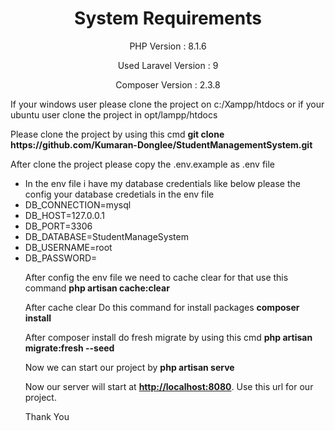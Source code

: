 <h1 align="center">
    System Requirements
</h1>
<p align="center">
    PHP Version : 8.1.6
</p>
<p align="center">
    Used Laravel Version : 9
</p>
<p align="center">
    Composer Version : 2.3.8
</p>
<p>
    If your windows user please clone the project on c:/Xampp/htdocs or if your ubuntu user clone the project in opt/lampp/htdocs
</p>

<p>
    Please clone the project by using this cmd <strong>git clone https://github.com/Kumaran-Donglee/StudentManagementSystem.git</strong>
</p>

<p>
    After clone the project please copy the .env.example as .env file
</p>

<ul>
    <li>In the env file i have my database credentials like below please the config your database credetials in the env file</li>
    <li>DB_CONNECTION=mysql</li>
    <li>DB_HOST=127.0.0.1</li>
    <li>DB_PORT=3306</li>
    <li>DB_DATABASE=StudentManageSystem</li>
    <li>DB_USERNAME=root</li>
    <li>DB_PASSWORD=</li>
</p>

<p>After config the env file we need to cache clear for that use this command <strong>php artisan cache:clear</strong></p>

<p>After cache clear Do this command for install packages <strong>composer install</strong></p>

<p>After composer install do fresh migrate by using this cmd <strong>php artisan migrate:fresh --seed</strong></p>

<p>Now we can start our project by <strong>php artisan serve</strong></p>

<p>Now our server will start at <a href="http://localhost:8080"><strong>http://localhost:8080</strong></a>. Use this url for our project.</p>

<p>Thank You</p>
